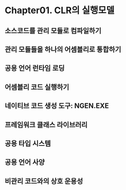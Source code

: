 # Chapter01. CLR의 실행모델
## 소스코드를 관리 모듈로 컴파일하기
## 관리 모듈들을 하나의 어셈블리로 통합하기
## 공용 언어 런타임 로딩
## 어셈블리 코드 실행하기
## 네이티브 코드 생성 도구: NGEN.EXE
## 프레임워크 클래스 라이브러리
## 공용 타입 시스템
## 공용 언어 사양
## 비관리 코드와의 상호 운용성

